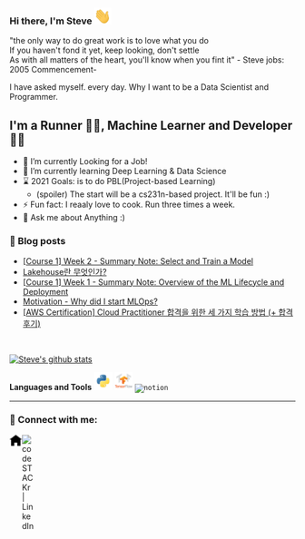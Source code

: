 ### Hi there, I'm Steve <img src="https://github.com/Steve-YJ/Steve-yj/blob/main/wave.gif" width="30px">
"the only way to do great work is to love what you do<br>
If you haven't fond it yet, keep looking, don't settle<br>
As with all matters of the heart, you'll know when you fint it" - Steve jobs: 2005 Commencement- <br>

I have asked myself. every day. Why I want to be a Data Scientist and Programmer. 
<br>

## I'm a Runner 🏃🏻, Machine Learner and Developer 👨‍💻
- 🔭 I’m currently Looking for a Job!
- 🌱 I’m currently learning Deep Learning & Data Science
- ⌛️ 2021 Goals: is to do PBL(Project-based Learning)
  - (spoiler) The start will be a cs231n-based project. It'll be fun :)
- ⚡ Fun fact: I reaaly love to cook. Run three times a week.
- 💬 Ask me about Anything :)

### 📗 Blog posts
<!-- BLOG-POST-LIST:START -->
- [[Course 1] Week 2 - Summary Note: Select and Train a Model](https://deepinsight.tistory.com/181)
- [Lakehouse란 무엇인가?](https://deepinsight.tistory.com/180)
- [[Course 1] Week 1 - Summary Note: Overview of the ML Lifecycle and Deployment](https://deepinsight.tistory.com/178)
- [Motivation - Why did I start MLOps?](https://deepinsight.tistory.com/179)
- [[AWS Certification] Cloud Practitioner 합격을 위한 세 가지 학습 방법 (+ 합격후기)](https://deepinsight.tistory.com/177)
<!-- BLOG-POST-LIST:END -->
<br>

[![Steve's github stats](https://github-readme-stats.vercel.app/api?username=steve-yj&show_icons=true&theme=dark)](https://github.com/steve-yj/github-readme-stats)<br>

**Languages and Tools** 
<code><img alt="Python" src="https://raw.githubusercontent.com/github/explore/80688e429a7d4ef2fca1e82350fe8e3517d3494d/topics/python/python.png" width="32"></code>
<code><img alt="tensorflow" src="https://raw.githubusercontent.com/github/explore/80688e429a7d4ef2fca1e82350fe8e3517d3494d/topics/tensorflow/tensorflow.png" width="32"></code>
<code><img alt="notion" height="20" src="http://logovectordl.com/wp-content/uploads/2019/11/notion-labs-inc-logo-vector.png"></code>

---
### 📩 Connect with me:

[<img align="left" alt="deepinsight.tisroty.com" width="22px" src="https://github.com/iconic/open-iconic/blob/master/svg/home.svg" />][website]
[<img align="left" alt="codeSTACKr | LinkedIn" width="22px" src="https://cdn.jsdelivr.net/npm/simple-icons@v3/icons/linkedin.svg" />][linkedin]


[profile]: https://www.notion.so/youngjoenlee/Steve-Lee-s-Portfolio-1425acd960b541c8a48adf8bb712c67e
[website]: https://deepinsight.tistory.com/
[linkedin]: https://www.linkedin.com/in/youngjeon-lee-50b033196/
